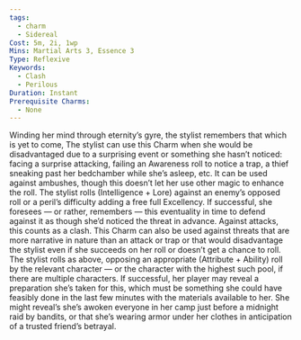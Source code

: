 ```yaml
---
tags:
  - charm
  - Sidereal
Cost: 5m, 2i, 1wp
Mins: Martial Arts 3, Essence 3
Type: Reflexive
Keywords:
  - Clash
  - Perilous
Duration: Instant
Prerequisite Charms:
  - None
---
```

Winding her mind through eternity’s gyre, the stylist remembers that which is yet to come, The stylist can use this Charm when she would be disadvantaged due to a surprising event or something she hasn’t noticed: facing a surprise attacking, failing an Awareness roll to notice a trap, a thief sneaking past her bedchamber while she’s asleep, etc. It can be used against ambushes, though this doesn’t let her use other magic to enhance the roll. The stylist rolls (Intelligence + Lore) against an enemy’s opposed roll or a peril’s difficulty adding a free full Excellency. If successful, she foresees — or rather, remembers — this eventuality in time to defend against it as though she’d noticed the threat in advance. Against attacks, this counts as a clash. This Charm can also be used against threats that are more narrative in nature than an attack or trap or that would disadvantage the stylist even if she succeeds on her roll or doesn’t get a chance to roll. The stylist rolls as above, opposing an appropriate (Attribute + Ability) roll by the relevant character — or the character with the highest such pool, if there are multiple characters. If successful, her player may reveal a preparation she’s taken for this, which must be something she could have feasibly done in the last few minutes with the materials available to her. She might reveal’s she’s awoken everyone in her camp just before a midnight raid by bandits, or that she’s wearing armor under her clothes in anticipation of a trusted friend’s betrayal.